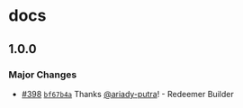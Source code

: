 # docs

## 1.0.0

### Major Changes

- [#398](https://github.com/Anastasia-Labs/lucid-evolution/pull/398) [`bf67b4a`](https://github.com/Anastasia-Labs/lucid-evolution/commit/bf67b4a311047c879a782f9b566ca6fd58032561) Thanks [@ariady-putra](https://github.com/ariady-putra)! - Redeemer Builder
